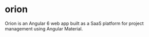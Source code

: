 # orion
Orion is an Angular 6 web app built as a SaaS platform for project management using Angular Material.
